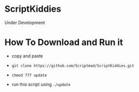 # ScriptKiddies

Under Development

# How To Download and Run it

* copy and paste 
* `git clone https://github.com/Scriptmad/ScriptKiddies.git`

* `chmod 777 update`

* run this script using `./update`
